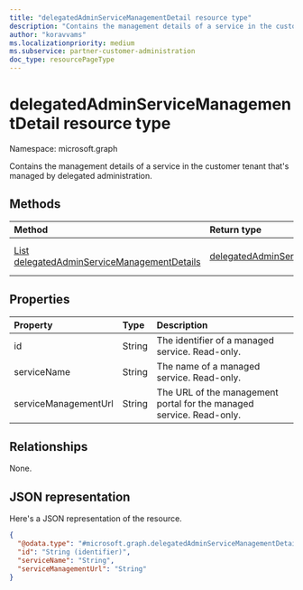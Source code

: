 ```yaml
---
title: "delegatedAdminServiceManagementDetail resource type"
description: "Contains the management details of a service in the customer tenant that's managed by delegated administration."
author: "koravvams"
ms.localizationpriority: medium
ms.subservice: partner-customer-administration
doc_type: resourcePageType
---
```


# delegatedAdminServiceManagementDetail resource type

Namespace: microsoft.graph

Contains the management details of a service in the customer tenant that's managed by delegated administration.

## Methods
|Method|Return type|Description|
|:---|:---|:---|
|[List delegatedAdminServiceManagementDetails](../api/delegatedadmincustomer-list-servicemanagementdetails.md)|[delegatedAdminServiceManagementDetail](delegatedadminservicemanagementdetail.md)|Get a list of the **delegatedAdminServiceManagementDetail** objects and their properties.|


## Properties
|Property|Type|Description|
|:---|:---|:---|
|id|String|The identifier of a managed service. Read-only.|
|serviceName|String|The name of a managed service. Read-only.|
|serviceManagementUrl|String|The URL of the management portal for the managed service. Read-only.|

## Relationships
None.

## JSON representation
Here's a JSON representation of the resource.
<!-- {
  "blockType": "resource",
  "keyProperty": "id",
  "@odata.type": "microsoft.graph.delegatedAdminServiceManagementDetail",
  "baseType": "microsoft.graph.entity",
  "openType": false
}
-->
``` json
{
  "@odata.type": "#microsoft.graph.delegatedAdminServiceManagementDetail",
  "id": "String (identifier)",
  "serviceName": "String",
  "serviceManagementUrl": "String"
}
```
